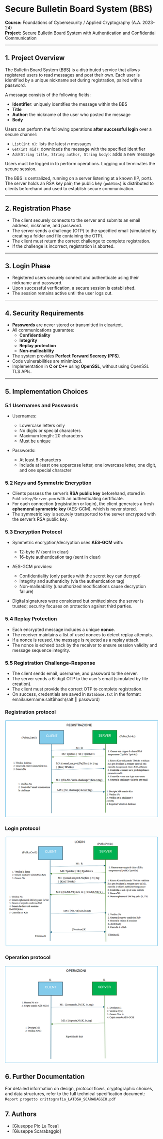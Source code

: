 # Secure Bulletin Board System (BBS)

**Course:** Foundations of Cybersecurity / Applied Cryptography (A.A. 2023-24)  
**Project:** Secure Bulletin Board System with Authentication and Confidential Communication

---

## 1. Project Overview

The Bulletin Board System (BBS) is a distributed service that allows registered users to read messages and post their own. Each user is identified by a unique nickname set during registration, paired with a password.

A message consists of the following fields:  
- **Identifier**: uniquely identifies the message within the BBS  
- **Title**  
- **Author**: the nickname of the user who posted the message  
- **Body**

Users can perform the following operations **after successful login** over a secure channel:  
- `List(int n)`: lists the latest *n* messages  
- `Get(int mid)`: downloads the message with the specified identifier  
- `Add(String title, String author, String body)`: adds a new message  

Users must be logged in to perform operations. Logging out terminates the secure session.

The BBS is centralized, running on a server listening at a known (IP, port). The server holds an RSA key pair; the public key (`pubKbbs`) is distributed to clients beforehand and used to establish secure communication.

---

## 2. Registration Phase

- The client securely connects to the server and submits an email address, nickname, and password.
- The server sends a challenge (OTP) to the specified email (simulated by creating a folder and file containing the OTP).
- The client must return the correct challenge to complete registration.
- If the challenge is incorrect, registration is aborted.

---

## 3. Login Phase

- Registered users securely connect and authenticate using their nickname and password.
- Upon successful verification, a secure session is established.
- The session remains active until the user logs out.

---

## 4. Security Requirements

- **Passwords** are never stored or transmitted in cleartext.
- All communications guarantee:  
  - **Confidentiality**  
  - **Integrity**  
  - **Replay protection**  
  - **Non-malleability**
- The system provides **Perfect Forward Secrecy (PFS)**.
- Code vulnerabilities are minimized.
- Implementation in **C or C++** using **OpenSSL**, without using OpenSSL TLS APIs.

---

## 5. Implementation Choices

### 5.1 Usernames and Passwords

- Usernames:  
  - Lowercase letters only  
  - No digits or special characters  
  - Maximum length: 20 characters  
  - Must be unique

- Passwords:  
  - At least 8 characters  
  - Include at least one uppercase letter, one lowercase letter, one digit, and one special character

### 5.2 Keys and Symmetric Encryption

- Clients possess the server’s **RSA public key** beforehand, stored in `PublicKey/Server.pem` with an authenticating certificate.
- For each connection (registration or login), the client generates a fresh **ephemeral symmetric key** (AES-GCM), which is never stored.
- The symmetric key is securely transported to the server encrypted with the server’s RSA public key.

### 5.3 Encryption Protocol

- Symmetric encryption/decryption uses **AES-GCM** with:  
  - 12-byte IV (sent in clear)  
  - 16-byte authentication tag (sent in clear)  
- AES-GCM provides:  
  - Confidentiality (only parties with the secret key can decrypt)  
  - Integrity and authenticity (via the authentication tag)  
  - Non-malleability (unauthorized modifications cause decryption failure)

- Digital signatures were considered but omitted since the server is trusted; security focuses on protection against third parties.

### 5.4 Replay Protection

- Each encrypted message includes a unique **nonce**.
- The receiver maintains a list of used nonces to detect replay attempts.
- If a nonce is reused, the message is rejected as a replay attack.
- The nonce is echoed back by the receiver to ensure session validity and message sequence integrity.

### 5.5 Registration Challenge-Response

- The client sends email, username, and password to the server.
- The server sends a 6-digit OTP to the user’s email (simulated by file creation).
- The client must provide the correct OTP to complete registration.
- On success, credentials are saved in `Database.txt` in the format: email:username:salt$hash(salt || password)

### Registration protocol
![Diagramma del protocollo](registrazione)
### Login protocol
![Diagramma del protocollo](login)
### Operation protocol
![Diagramma del protocollo](operazioni)

## 6. Further Documentation

For detailed information on design, protocol flows, cryptographic choices, and data structures, refer to the full technical specification document:  
`Report progetto crittografia_LATOSA_SCARABAGGIO.pdf`

## 7. Authors

- [Giuseppe Pio La Tosa] 
- [Giuseppe Scarabaggio]
